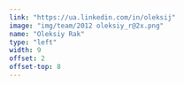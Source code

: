 ```yaml
---
link: "https://ua.linkedin.com/in/oleksij"
image: "img/team/2012 oleksiy_r@2x.png"
name: "Oleksiy Rak"
type: "left"
width: 9
offset: 2
offset-top: 8
---
```

